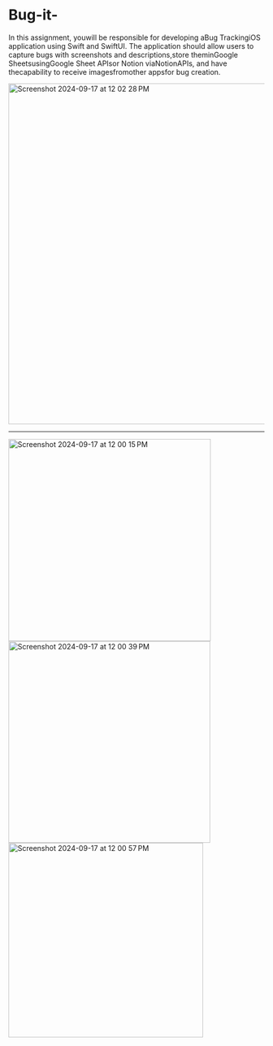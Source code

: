 # Bug-it-
In this assignment, youwill be responsible for developing aBug TrackingiOS application using Swift and SwiftUI. The application should allow users to capture bugs with screenshots and descriptions,store theminGoogle SheetsusingGoogle Sheet APIsor Notion viaNotionAPIs, and have thecapability to receive imagesfromother appsfor bug creation.


<img width="671" alt="Screenshot 2024-09-17 at 12 02 28 PM" src="https://github.com/user-attachments/assets/99aa9bfc-a6a9-463e-ac76-151767b42e4a">


--------------------------------------- 
<img width="398" alt="Screenshot 2024-09-17 at 12 00 15 PM" src="https://github.com/user-attachments/assets/cc84f685-b9e2-4204-b179-96a04f14d165">
<img width="397" alt="Screenshot 2024-09-17 at 12 00 39 PM" src="https://github.com/user-attachments/assets/30ca947c-c8b0-4035-b358-7225c839bd6b">
<img width="383" alt="Screenshot 2024-09-17 at 12 00 57 PM" src="https://github.com/user-attachments/assets/6eb71d32-aef8-438f-be3a-98865ccc250c">
